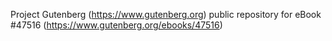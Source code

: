 Project Gutenberg (https://www.gutenberg.org) public repository for eBook #47516 (https://www.gutenberg.org/ebooks/47516)
